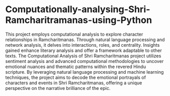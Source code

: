 # Computationally-analysing-Shri-Ramcharitramanas-using-Python
This project employs computational analysis to explore character relationships in Ramcharitmanas. Through natural language processing and network analysis, it delves into interactions, roles, and centrality. Insights gained enhance literary analysis and offer a framework adaptable to other texts.
The Computational Analysis of Shri Ramcharitmanas project utilizes sentiment analysis and advanced computational methodologies to uncover emotional nuances and thematic patterns within the revered Hindu scripture. By leveraging natural language processing and machine learning techniques, the project aims to decode the emotional portrayals of characters and events in Shri Ramcharitmanas, offering a unique perspective on the narrative brilliance of the epic.

